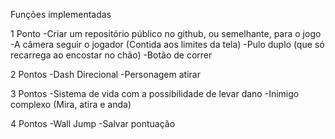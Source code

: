 Funções implementadas

1 Ponto
-Criar um repositório público no github, ou semelhante, para o jogo
-A câmera seguir o jogador (Contida aos limites da tela)
-Pulo duplo (que só recarrega ao encostar no chão)
-Botão de correr



2 Pontos
-Dash Direcional
-Personagem atirar

3 Pontos
-Sistema de vida com a possibilidade de levar dano
-Inimigo complexo (Mira, atira e anda)

4 Pontos
-Wall Jump
-Salvar pontuação
